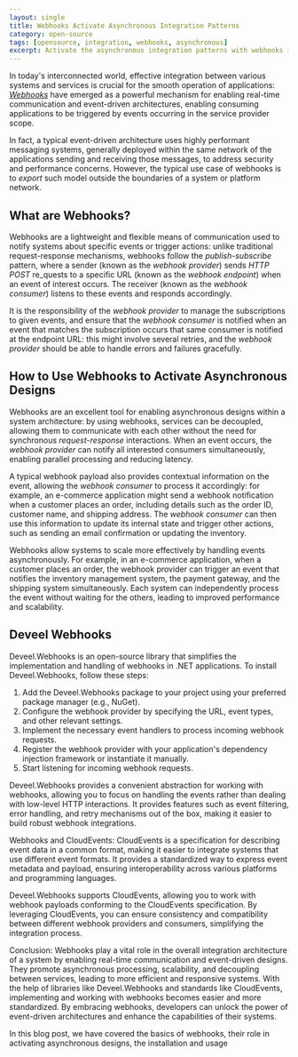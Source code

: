 ```yaml
---
layout: single
title: Webhooks Activate Asynchronous Integration Patterns
category: open-source
tags: [opensource, integration, webhooks, asynchronous]
excerpt: Activate the asynchronous integration patterns with webhooks is a common practice for service providers who wish to provide triggers and updates to their consumers.
---
```


In today's interconnected world, effective integration between various systems and services is crucial for the smooth operation of applications: _[Webhooks](https://en.wikipedia.org/wiki/Webhook)_ have emerged as a powerful mechanism for enabling real-time communication and event-driven architectures, enabling consuming applications to be triggered by events occurring in the service provider scope.

In fact, a typical event-driven architecture uses highly performant messaging systems, generally deployed within the same network of the applications sending and receiving those messages, to address security and performance concerns. However, the typical use case of webhooks is to _export_ such model outside the boundaries of a system or platform network.

## What are Webhooks?

Webhooks are a lightweight and flexible means of communication used to notify systems about specific events or trigger actions: unlike traditional request-response mechanisms, webhooks follow the _publish-subscribe_ pattern, where a sender (known as the _webhook provider_) sends _HTTP POST_ re_quests to a specific URL (known as the _webhook endpoint_) when an event of interest occurs. The receiver (known as the _webhook consumer_) listens to these events and responds accordingly.

It is the responsibility of the _webhook provider_ to manage the subscriptions to given events, and ensure that the _webhook consumer_ is notified when an event that matches the subscription occurs that same consumer is notified at the endpoint URL: this might involve several retries, and the _webhook provider_ should be able to handle errors and failures gracefully.

## How to Use Webhooks to Activate Asynchronous Designs

Webhooks are an excellent tool for enabling asynchronous designs within a system architecture: by using webhooks, services can be decoupled, allowing them to communicate with each other without the need for synchronous _request-response_ interactions. When an event occurs, the _webhook provider_ can notify all interested consumers simultaneously, enabling parallel processing and reducing latency.

A typical webhook payload also provides contextual information on the event, allowing the _webhook consumer_ to process it accordingly: for example, an e-commerce application might send a webhook notification when a customer places an order, including details such as the order ID, customer name, and shipping address. The _webhook consumer_ can then use this information to update its internal state and trigger other actions, such as sending an email confirmation or updating the inventory.

Webhooks allow systems to scale more effectively by handling events asynchronously. For example, in an e-commerce application, when a customer places an order, the webhook provider can trigger an event that notifies the inventory management system, the payment gateway, and the shipping system simultaneously. Each system can independently process the event without waiting for the others, leading to improved performance and scalability.

## Deveel Webhooks

Deveel.Webhooks is an open-source library that simplifies the implementation and handling of webhooks in .NET applications. To install Deveel.Webhooks, follow these steps:

1. Add the Deveel.Webhooks package to your project using your preferred package manager (e.g., NuGet).
2. Configure the webhook provider by specifying the URL, event types, and other relevant settings.
3. Implement the necessary event handlers to process incoming webhook requests.
4. Register the webhook provider with your application's dependency injection framework or instantiate it manually.
5. Start listening for incoming webhook requests.

Deveel.Webhooks provides a convenient abstraction for working with webhooks, allowing you to focus on handling the events rather than dealing with low-level HTTP interactions. It provides features such as event filtering, error handling, and retry mechanisms out of the box, making it easier to build robust webhook integrations.

Webhooks and CloudEvents:
CloudEvents is a specification for describing event data in a common format, making it easier to integrate systems that use different event formats. It provides a standardized way to express event metadata and payload, ensuring interoperability across various platforms and programming languages.

Deveel.Webhooks supports CloudEvents, allowing you to work with webhook payloads conforming to the CloudEvents specification. By leveraging CloudEvents, you can ensure consistency and compatibility between different webhook providers and consumers, simplifying the integration process.

Conclusion:
Webhooks play a vital role in the overall integration architecture of a system by enabling real-time communication and event-driven designs. They promote asynchronous processing, scalability, and decoupling between services, leading to more efficient and responsive systems. With the help of libraries like Deveel.Webhooks and standards like CloudEvents, implementing and working with webhooks becomes easier and more standardized. By embracing webhooks, developers can unlock the power of event-driven architectures and enhance the capabilities of their systems.

In this blog post, we have covered the basics of webhooks, their role in activating asynchronous designs, the installation and usage
